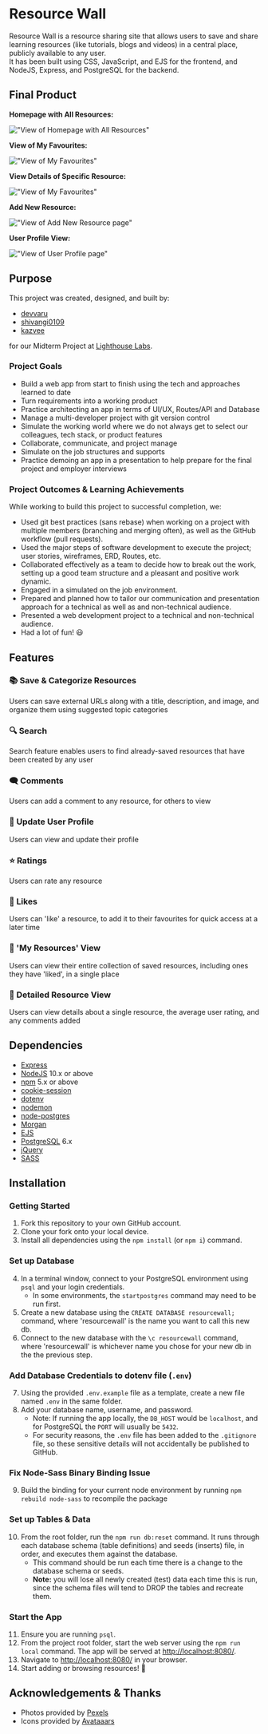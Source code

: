 # Resource Wall
Resource Wall is a resource sharing site that allows users to save and share learning resources (like tutorials, blogs and videos) in a central place, publicly available to any user.  
It has been built using CSS, JavaScript, and EJS for the frontend, and NodeJS, Express, and PostgreSQL for the backend.

## Final Product

**Homepage with All Resources:**

!["View of Homepage with All Resources"](/public/docs/screenshots/homepage-screenshot.jpg)

**View of My Favourites:**

!["View of My Favourites"](/public/docs/screenshots/my-favourites-screenshot.jpg)

**View Details of Specific Resource:**

!["View of My Favourites"](/public/docs/screenshots/show-single-resource-screenshot.jpg)

**Add New Resource:**

!["View of Add New Resource page"](/public/docs/screenshots/add-new-resource-screenshot.jpg)

**User Profile View:**

!["View of User Profile page"](/public/docs/screenshots/my-profile-screenshot.jpg)

## Purpose
This project was created, designed, and built by: 
* [devvaru](https://github.com/Devvaru)
* [shivangi0109](https://github.com/shivangi0109)
* [kazvee](https://github.com/kazvee)  

for our Midterm Project at [Lighthouse Labs](https://www.lighthouselabs.ca/en/web-development-flex-program).

### Project Goals 
* Build a web app from start to finish using the tech and approaches learned to date
* Turn requirements into a working product
* Practice architecting an app in terms of UI/UX, Routes/API and Database
* Manage a multi-developer project with git version control
* Simulate the working world where we do not always get to select our colleagues, tech stack, or product features
* Collaborate, communicate, and project manage
* Simulate on the job structures and supports
* Practice demoing an app in a presentation to help prepare for the final project and employer interviews

### Project Outcomes & Learning Achievements
While working to build this project to successful completion, we: 
* Used git best practices (sans rebase) when working on a project with multiple members (branching and merging often), as well as the GitHub workflow (pull requests).
* Used the major steps of software development to execute the project; user stories, wireframes, ERD, Routes, etc.
* Collaborated effectively as a team to decide how to break out the work, setting up a good team structure and a pleasant and positive work dynamic.
* Engaged in a simulated on the job environment.
* Prepared and planned how to tailor our communication and presentation approach for a technical as well as and non-technical audience.
* Presented a web development project to a technical and non-technical audience.
* Had a lot of fun! 😃

## Features

### 📚 Save & Categorize Resources
Users can save external URLs along with a title, description, and image, and organize them using suggested topic categories

### 🔍 Search 
Search feature enables users to find already-saved resources that have been created by any user

### 🗨️ Comments 
Users can add a comment to any resource, for others to view

### 🤩 Update User Profile
Users can view and update their profile

### ⭐ Ratings 
Users can rate any resource

### 💙 Likes
Users can 'like' a resource, to add it to their favourites for quick access at a later time

### 📑 'My Resources' View
Users can view their entire collection of saved resources, including ones they have 'liked', in a single place

### 📖 Detailed Resource View
Users can view details about a single resource, the average user rating, and any comments added

## Dependencies
* [Express](https://expressjs.com/)
* [NodeJS](https://nodejs.org/) 10.x or above
* [npm](https://www.npmjs.com/) 5.x or above
* [cookie-session](https://www.npmjs.com/package/cookie-session)
* [dotenv](https://www.npmjs.com/package/dotenv)
* [nodemon](https://www.npmjs.com/package/nodemon)
* [node-postgres](https://node-postgres.com)
* [Morgan](https://www.npmjs.com/package/morgan)
* [EJS](https://ejs.co/)
* [PostgreSQL](https://www.postgresql.org/) 6.x
* [jQuery](https://jquery.com/)
* [SASS](https://www.npmjs.com/package/sass/)

## Installation

### Getting Started
1. Fork this repository to your own GitHub account.
2. Clone your fork onto your local device.
3. Install all dependencies using the `npm install` (or `npm i`) command.

### Set up Database
4. In a terminal window, connect to your PostgreSQL environment using `psql` and your login credentials.
   * In some environments, the `startpostgres` command may need to be run first.
5. Create a new database using the `CREATE DATABASE resourcewall;` command, where 'resourcewall' is the name you want to call this new db.
6. Connect to the new database with the `\c resourcewall` command, where 'resourcewall' is whichever name you chose for your new db in the the previous step.

### Add Database Credentials to dotenv file (`.env`) 
7. Using the provided `.env.example` file as a template, create a new file named `.env` in the same folder.
8. Add your database name, username, and password.
    * Note: If running the app locally, the `DB_HOST` would be `localhost`, and for PostgreSQL the `PORT` will usually be `5432`.
    * For security reasons, the `.env` file has been added to the `.gitignore` file, so these sensitive details will not accidentally be published to GitHub.

### Fix Node-Sass Binary Binding Issue
9. Build the binding for your current node environment by running `npm rebuild node-sass` to recompile the package

### Set up Tables & Data
10. From the root folder, run the `npm run db:reset` command. It runs through each database schema (table definitions) and seeds (inserts) file, in order, and executes them against the database.
    * This command should be run each time there is a change to the database schema or seeds.
    * **Note:** you will lose all newly created (test) data each time this is run, since the schema files will tend to DROP the tables and recreate them.

### Start the App
11. Ensure you are running `psql`.
12. From the project root folder, start the web server using the `npm run local` command. The app will be served at [http://localhost:8080/](http://localhost:8080/).
13. Navigate to [http://localhost:8080/](http://localhost:8080/) in your browser.
14. Start adding or browsing resources! 🙂

## Acknowledgements & Thanks
* Photos provided by [Pexels](https://www.pexels.com/)
* Icons provided by [Avataaars](https://getavataaars.com/)

